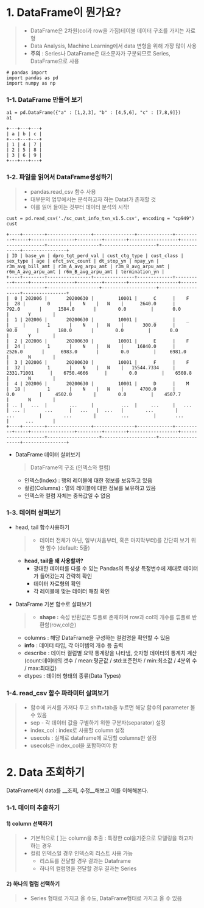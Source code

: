 # __1. DataFrame이 뭔가요?__

>  - DataFrame은 2차원(col과 row을 가짐)테이블 데이터 구조를 가지는 자료형
>  - Data Analysis, Machine Learning에서 data 변형을 위해 가장 많이 사용
>  - **주의** : Series나 DataFrame은 대소문자가 구분되므로 Series, DataFrame으로 사용
```
# pandas import
import pandas as pd
import numpy as np
```

### <b>1-1. DataFrame 만들어 보기</b>
```
a1 = pd.DataFrame({"a" : [1,2,3], "b" : [4,5,6], "c" : [7,8,9]})
a1
```
```
+---+---+---+
| a | b | c |
+---+---+---+
| 1 | 4 | 7 |
| 2 | 5 | 8 |
| 3 | 6 | 9 |
+---+---+---+
```


### <b>1-2. 파일을 읽어서 DataFrame생성하기</b>
> - pandas.read_csv 함수 사용
>  - 대부분의 업무에서는 분석하고자 하는 Datat가 존재할 것
>  - 이를 읽어 들이는 것부터 데이터 분석의 시작!
```
cust = pd.read_csv('./sc_cust_info_txn_v1.5.csv', encoding = "cp949")
cust
```
```
+----+--------+----------------+---------------+-------------+----------+-----+----------------+---------+--------+------------------+--------------------+-------------------+--------------------+-------------------+----------------+
| ID | base_ym | dpro_tgt_perd_val | cust_ctg_type | cust_class | sex_type | age | efct_svc_count | dt_stop_yn | npay_yn | r3m_avg_bill_amt | r3m_A_avg_arpu_amt | r3m_B_avg_arpu_amt | r6m_A_avg_arpu_amt | r6m_B_avg_arpu_amt | termination_yn |
+----+--------+----------------+---------------+-------------+----------+-----+----------------+---------+--------+------------------+--------------------+-------------------+--------------------+-------------------+----------------+
|  0 | 202006 |       20200630 |         10001 |      C      |    F     |  28 |        0       |    N    |   N    |      2640.0      |        792.0       |      1584.0       |        0.0         |       0.0          |       Y        |
|  1 | 202006 |       20200630 |         10001 |      _      |    _     |  _  |        1       |    N    |   N    |       300.0      |         90.0       |       180.0       |        0.0         |       0.0          |       Y        |
|  2 | 202006 |       20200630 |         10001 |      E      |    F     |  24 |        1       |    N    |   N    |     16840.0      |       2526.0       |      6983.0       |        0.0         |     6981.0         |       N        |
|  3 | 202006 |       20200630 |         10001 |      F      |    F     |  32 |        1       |    N    |   N    |   15544.7334     |     2331.71001      |    6750.4666      |        0.0         |    6508.8          |       N        |
|  4 | 202006 |       20200630 |         10001 |      D      |    M     |  18 |        1       |    N    |   N    |      4700.0      |         0.0         |     4502.0        |        0.0         |    4507.7          |       N        |
| .. |   ...  |        ...     |          ...  |     ...     |   ...    | ... |       ...      |   ...   |  ...   |        ...        |         ...         |        ...        |         ...         |       ...          |      ...       |
+----+--------+----------------+---------------+-------------+----------+-----+----------------+---------+--------+------------------+--------------------+-------------------+--------------------+-------------------+----------------+
```

- DataFrame 데이터 살펴보기
  >DataFrame의 구조 (인덱스와 컬럼)
  - 인덱스(Index) : 행의 레이블에 대한 정보를 보유하고 있음
  - 컬럼(Columns) : 열의 레이블에 대한 정보를 보유하고 있음
  - 인덱스와 컬럼 자체는 중복값일 수 없음



### <b>1-3. 데이터 살펴보기</b>
- head, tail 함수사용하기
  > - 데이터 전체가 아닌, 일부(처음부터, 혹은 마지막부터)를 간단히 보기 위한 함수 (default: 5줄)
  - **head, tail을 왜 사용할까?**
    - 광대한 데이터를 다룰 수 있는 Pandas의 특성상 특정변수에 제대로 데이터가 들어갔는지 간략히 확인
    - 데이터 자료형의 확인
    - 각 레이블에 맞는 데이터 매칭 확인

- DataFrame 기본 함수로 살펴보기
  > - **shape :** 속성 반환값은 튜플로 존재하며 row과 col의 개수를 튜플로 반환함(row,col순)
    - columns : 해당 DataFrame을 구성하는 컬럼명을 확인할 수 있음
    - **info**  : 데이터 타입, 각 아이템의 개수 등 출력
    - describe : 데이터 컬럼별 요약 통계량을 나타냄, 숫자형 데이터의 통계치 계산
              (count:데이터의 갯수 / mean:평균값 / std:표준편차 / min:최소값 / 4분위 수 / max:최대값) 
    - dtypes : 데이터 형태의 종류(Data Types)
 
### <b>1-4. read_csv 함수 파라미터 살펴보기</b>
  > - 함수에 커서를 가져다 두고 shift+tab을 누르면 해당 함수의 parameter 볼 수 있음
  > - sep - 각 데이터 값을 구별하기 위한 구분자(separator) 설정 
  > - index_col : index로 사용할 column 설정
  > - usecols : 실제로 dataframe에 로딩할 columns만 설정
  > - usecols은 index_col을 포함하여야 함



# __2. Data 조회하기__
DataFrame에서 data를 __조회, 수정__해보고 이를 이해해본다. 

### <b>1-1. 데이터 추출하기</b>
#### <b>1) column 선택하기</b>
  > - 기본적으로 [ ]는 column을 추출 : 특정한 col을기준으로 모델링을 하고자 하는 경우
  > - 컬럼 인덱스일 경우 인덱스의 리스트 사용 가능
  >   - 리스트를 전달할 경우 결과는 Dataframe
  >   - 하나의 컬럼명을 전달할 경우 결과는 Series
#### <b>2) 하나의 컬럼 선택하기</b>
  > - Series 형태로 가지고 올 수도, DataFrame형태로 가지고 올 수 있음
